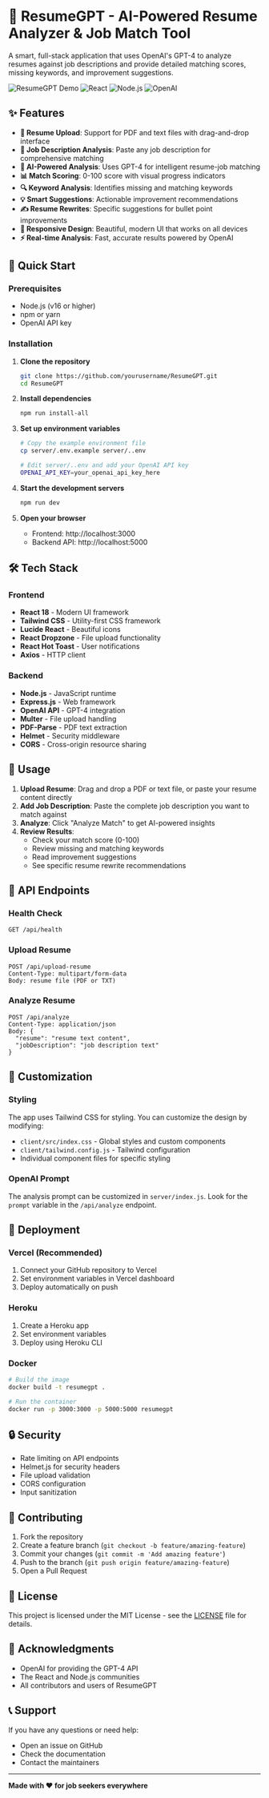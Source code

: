 # 🧠 ResumeGPT - AI-Powered Resume Analyzer & Job Match Tool

A smart, full-stack application that uses OpenAI's GPT-4 to analyze resumes against job descriptions and provide detailed matching scores, missing keywords, and improvement suggestions.

![ResumeGPT Demo](https://img.shields.io/badge/Status-Live-brightgreen)
![React](https://img.shields.io/badge/React-18.2.0-blue)
![Node.js](https://img.shields.io/badge/Node.js-Express-green)
![OpenAI](https://img.shields.io/badge/OpenAI-GPT--4-purple)

## ✨ Features

- **📄 Resume Upload**: Support for PDF and text files with drag-and-drop interface
- **🎯 Job Description Analysis**: Paste any job description for comprehensive matching
- **🤖 AI-Powered Analysis**: Uses GPT-4 for intelligent resume-job matching
- **📊 Match Scoring**: 0-100 score with visual progress indicators
- **🔍 Keyword Analysis**: Identifies missing and matching keywords
- **💡 Smart Suggestions**: Actionable improvement recommendations
- **✍️ Resume Rewrites**: Specific suggestions for bullet point improvements
- **📱 Responsive Design**: Beautiful, modern UI that works on all devices
- **⚡ Real-time Analysis**: Fast, accurate results powered by OpenAI

## 🚀 Quick Start

### Prerequisites

- Node.js (v16 or higher)
- npm or yarn
- OpenAI API key

### Installation

1. **Clone the repository**
   ```bash
   git clone https://github.com/yourusername/ResumeGPT.git
   cd ResumeGPT
   ```

2. **Install dependencies**
   ```bash
   npm run install-all
   ```

3. **Set up environment variables**
   ```bash
   # Copy the example environment file
   cp server/.env.example server/..env
   
   # Edit server/..env and add your OpenAI API key
   OPENAI_API_KEY=your_openai_api_key_here
   ```

4. **Start the development servers**
   ```bash
   npm run dev
   ```

5. **Open your browser**
   - Frontend: http://localhost:3000
   - Backend API: http://localhost:5000

## 🛠️ Tech Stack

### Frontend
- **React 18** - Modern UI framework
- **Tailwind CSS** - Utility-first CSS framework
- **Lucide React** - Beautiful icons
- **React Dropzone** - File upload functionality
- **React Hot Toast** - User notifications
- **Axios** - HTTP client

### Backend
- **Node.js** - JavaScript runtime
- **Express.js** - Web framework
- **OpenAI API** - GPT-4 integration
- **Multer** - File upload handling
- **PDF-Parse** - PDF text extraction
- **Helmet** - Security middleware
- **CORS** - Cross-origin resource sharing

## 📖 Usage

1. **Upload Resume**: Drag and drop a PDF or text file, or paste your resume content directly
2. **Add Job Description**: Paste the complete job description you want to match against
3. **Analyze**: Click "Analyze Match" to get AI-powered insights
4. **Review Results**: 
   - Check your match score (0-100)
   - Review missing and matching keywords
   - Read improvement suggestions
   - See specific resume rewrite recommendations

## 🔧 API Endpoints

### Health Check
```
GET /api/health
```

### Upload Resume
```
POST /api/upload-resume
Content-Type: multipart/form-data
Body: resume file (PDF or TXT)
```

### Analyze Resume
```
POST /api/analyze
Content-Type: application/json
Body: {
  "resume": "resume text content",
  "jobDescription": "job description text"
}
```

## 🎨 Customization

### Styling
The app uses Tailwind CSS for styling. You can customize the design by modifying:
- `client/src/index.css` - Global styles and custom components
- `client/tailwind.config.js` - Tailwind configuration
- Individual component files for specific styling

### OpenAI Prompt
The analysis prompt can be customized in `server/index.js`. Look for the `prompt` variable in the `/api/analyze` endpoint.

## 🚀 Deployment

### Vercel (Recommended)
1. Connect your GitHub repository to Vercel
2. Set environment variables in Vercel dashboard
3. Deploy automatically on push

### Heroku
1. Create a Heroku app
2. Set environment variables
3. Deploy using Heroku CLI

### Docker
```bash
# Build the image
docker build -t resumegpt .

# Run the container
docker run -p 3000:3000 -p 5000:5000 resumegpt
```

## 🔒 Security

- Rate limiting on API endpoints
- Helmet.js for security headers
- File upload validation
- CORS configuration
- Input sanitization

## 🤝 Contributing

1. Fork the repository
2. Create a feature branch (`git checkout -b feature/amazing-feature`)
3. Commit your changes (`git commit -m 'Add amazing feature'`)
4. Push to the branch (`git push origin feature/amazing-feature`)
5. Open a Pull Request

## 📝 License

This project is licensed under the MIT License - see the [LICENSE](LICENSE) file for details.

## 🙏 Acknowledgments

- OpenAI for providing the GPT-4 API
- The React and Node.js communities
- All contributors and users of ResumeGPT

## 📞 Support

If you have any questions or need help:
- Open an issue on GitHub
- Check the documentation
- Contact the maintainers

---

**Made with ❤️ for job seekers everywhere**